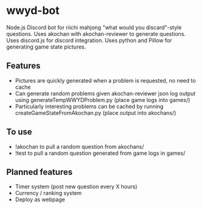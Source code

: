 # wwyd-bot
Node.js Discord bot for riichi mahjong "what would you discard"-style questions.
Uses akochan with akochan-reviewer to generate questions.
Uses discord.js for discord integration.
Uses python and Pillow for generating game state pictures.

## Features
 - Pictures are quickly generated when a problem is requested, no need to cache
 - Can generate random problems given akochan-reviewer json log output using generateTempWWYDProblem.py (place game logs into games/)
 - Particularly interesting problems can be cached by running createGameStateFromAkochan.py (place output into akochans/)

## To use
 - !akochan to pull a random question from akochans/
 - !test to pull a random question generated from game logs in games/

## Planned features
 - Timer system (post new question every X hours)
 - Currency / ranking system
 - Deploy as webpage
